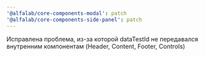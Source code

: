 ```yaml
---
'@alfalab/core-components-modal': patch
'@alfalab/core-components-side-panel': patch
---
```


Исправлена проблема, из-за которой dataTestId не передавался внутренним компонентам (Header, Content, Footer, Controls)
